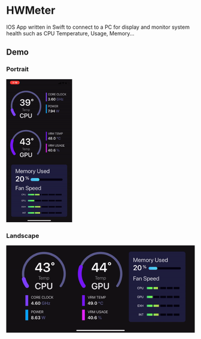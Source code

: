 # HWMeter

IOS App written in Swift to connect to a PC for display and monitor system health such as CPU Temperature, Usage, Memory...


## Demo
### Portrait
 <img src="https://raw.githubusercontent.com/duymnguyen9/HWMeter/master/hwmeter_demo.gif" width="35%">

### Landscape
 <img src="https://raw.githubusercontent.com/duymnguyen9/HWMeter/master/hwmeter_demo2.gif">
